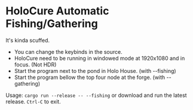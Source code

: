 # HoloCure Automatic Fishing/Gathering

It's kinda scuffed.

- You can change the keybinds in the source.
- HoloCure need to be running in windowed mode at 1920x1080 and in focus. (Not HDR)
- Start the program next to the pond in Holo House. (with --fishing) 
- Start the program bellow the top four node at the forge. (with --gathering) 

Usage: `cargo run --release -- --fishing` or download and run the latest release. 
`Ctrl-C` to exit.